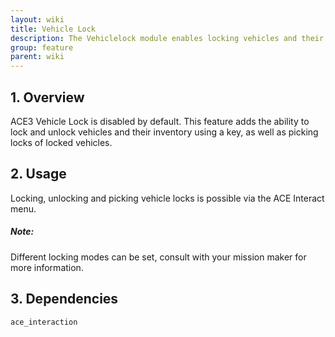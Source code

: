 ```yaml
---
layout: wiki
title: Vehicle Lock
description: The Vehiclelock module enables locking vehicles and their inventory
group: feature
parent: wiki
---
```


## 1. Overview

ACE3 Vehicle Lock is disabled by default. This feature adds the ability to lock and unlock vehicles and their inventory using a key, as well as picking locks of locked vehicles.


## 2. Usage

Locking, unlocking and picking vehicle locks is possible via the ACE Interact menu.

<div class="panel callout">
    <h5>Note:</h5>
    <p>Different locking modes can be set, consult with your mission maker for more information.</p>
</div>


## 3. Dependencies

`ace_interaction`
